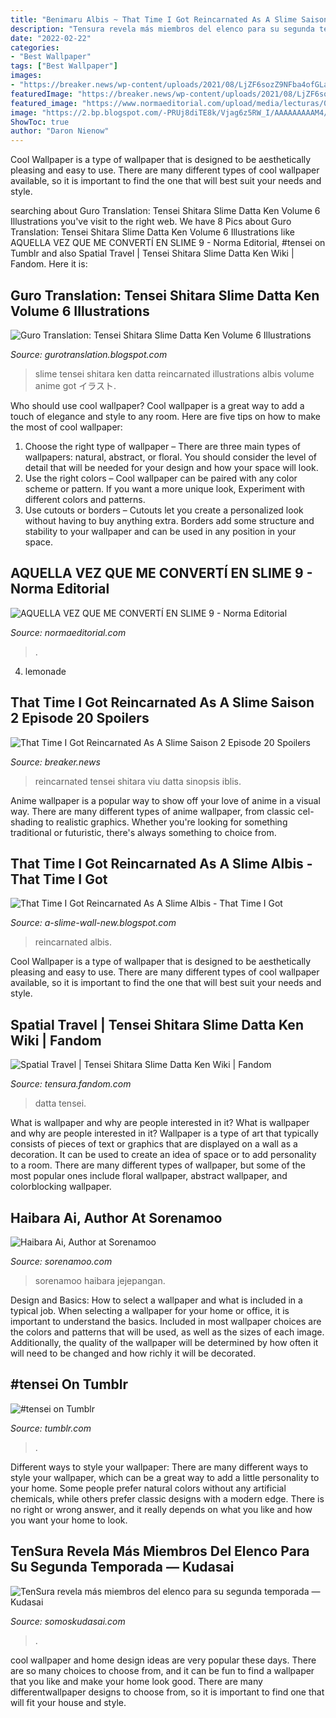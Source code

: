 ```yaml
---
title: "Benimaru Albis ~ That Time I Got Reincarnated As A Slime Saison 2 Episode 20 Spoilers"
description: "Tensura revela más miembros del elenco para su segunda temporada — kudasai"
date: "2022-02-22"
categories:
- "Best Wallpaper"
tags: ["Best Wallpaper"]
images:
- "https://breaker.news/wp-content/uploads/2021/08/LjZF6sozZ9NFba4ofGLaOZnq-Z44w8tV-3.jpg"
featuredImage: "https://breaker.news/wp-content/uploads/2021/08/LjZF6sozZ9NFba4ofGLaOZnq-Z44w8tV-3.jpg"
featured_image: "https://www.normaeditorial.com/upload/media/lecturas/0001/17/4ad97fa8ff249b9af65ae8efbd603528e54356db.jpeg"
image: "https://2.bp.blogspot.com/-PRUj8diTE8k/Vjag6z5RW_I/AAAAAAAAAM4/OeTAYwjjLGU/s640/11.jpg"
ShowToc: true
author: "Daron Nienow"
---
```



Cool Wallpaper is a type of wallpaper that is designed to be aesthetically pleasing and easy to use. There are many different types of cool wallpaper available, so it is important to find the one that will best suit your needs and style.

	

		
searching about Guro Translation: Tensei Shitara Slime Datta Ken Volume 6 Illustrations you've visit to the right web. We have 8 Pics about Guro Translation: Tensei Shitara Slime Datta Ken Volume 6 Illustrations like AQUELLA VEZ QUE ME CONVERTÍ EN SLIME 9 - Norma Editorial, #tensei on Tumblr and also Spatial Travel | Tensei Shitara Slime Datta Ken Wiki | Fandom. Here it is:
		
    
## Guro Translation: Tensei Shitara Slime Datta Ken Volume 6 Illustrations

<img loading=lazy src="https://2.bp.blogspot.com/-PRUj8diTE8k/Vjag6z5RW_I/AAAAAAAAAM4/OeTAYwjjLGU/s640/11.jpg" onerror="this.onerror=null;this.src='https://tse3.mm.bing.net/th?id=OIP.lb_3EC-_5Eq7wUBDciIbwwAAAA&amp;pid=15.1';" alt="Guro Translation: Tensei Shitara Slime Datta Ken Volume 6 Illustrations">

_Source: gurotranslation.blogspot.com_

>slime tensei shitara ken datta reincarnated illustrations albis volume anime got イラスト. 

	

Who should use cool wallpaper?
Cool wallpaper is a great way to add a touch of elegance and style to any room. Here are five tips on how to make the most of cool wallpaper: 
1) Choose the right type of wallpaper – There are three main types of wallpapers: natural, abstract, or floral. You should consider the level of detail that will be needed for your design and how your space will look. 
2) Use the right colors – Cool wallpaper can be paired with any color scheme or pattern. If you want a more unique look, Experiment with different colors and patterns. 
3) Use cutouts or borders – Cutouts let you create a personalized look without having to buy anything extra. Borders add some structure and stability to your wallpaper and can be used in any position in your space.

    
## AQUELLA VEZ QUE ME CONVERTÍ EN SLIME 9 - Norma Editorial

<img loading=lazy src="https://www.normaeditorial.com/upload/media/lecturas/0001/17/4ad97fa8ff249b9af65ae8efbd603528e54356db.jpeg" onerror="this.onerror=null;this.src='https://tse3.mm.bing.net/th?id=OIP.nRlqHMGMR43VtnplJhG83gHaKX&amp;pid=15.1';" alt="AQUELLA VEZ QUE ME CONVERTÍ EN SLIME 9 - Norma Editorial">

_Source: normaeditorial.com_

>. 

	

4. lemonade 

    
## That Time I Got Reincarnated As A Slime Saison 2 Episode 20 Spoilers

<img loading=lazy src="https://breaker.news/wp-content/uploads/2021/08/LjZF6sozZ9NFba4ofGLaOZnq-Z44w8tV-3.jpg" onerror="this.onerror=null;this.src='https://tse4.mm.bing.net/th?id=OIP.6WiCrXIBQA-DK2MAru8gQQHaEK&amp;pid=15.1';" alt="That Time I Got Reincarnated As A Slime Saison 2 Episode 20 Spoilers">

_Source: breaker.news_

>reincarnated tensei shitara viu datta sinopsis iblis. 

	

Anime wallpaper is a popular way to show off your love of anime in a visual way. There are many different types of anime wallpaper, from classic cel-shading to realistic graphics. Whether you're looking for something traditional or futuristic, there's always something to choice from.

    
## That Time I Got Reincarnated As A Slime Albis - That Time I Got

<img loading=lazy src="https://www.logobook.ru/make_nimage.php?uid=14044250" onerror="this.onerror=null;this.src='https://tse4.mm.bing.net/th?id=OIP.7Y9oGKb-tukcj-GVdRI75gAAAA&amp;pid=15.1';" alt="That Time I Got Reincarnated As A Slime Albis - That Time I Got">

_Source: a-slime-wall-new.blogspot.com_

>reincarnated albis. 

	

Cool Wallpaper is a type of wallpaper that is designed to be aesthetically pleasing and easy to use. There are many different types of cool wallpaper available, so it is important to find the one that will best suit your needs and style.

    
## Spatial Travel | Tensei Shitara Slime Datta Ken Wiki | Fandom

<img loading=lazy src="https://static.wikia.nocookie.net/tensei-shitara-slime-datta-ken/images/0/03/Spatial_Travel_Animated.gif/revision/latest/scale-to-width-down/350?cb=20210713012436" onerror="this.onerror=null;this.src='https://tse4.mm.bing.net/th?id=OIP.33TCemFqH9ET1pJDVUn2QwAAAA&amp;pid=15.1';" alt="Spatial Travel | Tensei Shitara Slime Datta Ken Wiki | Fandom">

_Source: tensura.fandom.com_

>datta tensei. 

	

What is wallpaper and why are people interested in it?
What is wallpaper and why are people interested in it?
Wallpaper is a type of art that typically consists of pieces of text or graphics that are displayed on a wall as a decoration. It can be used to create an idea of space or to add personality to a room. There are many different types of wallpaper, but some of the most popular ones include floral wallpaper, abstract wallpaper, and colorblocking wallpaper.

    
## Haibara Ai, Author At Sorenamoo

<img loading=lazy src="https://i1.wp.com/sorenamoo.com/wp-content/uploads/2021/08/Three-Beastketeers.jpg?resize=475%2C267&amp;ssl=1" onerror="this.onerror=null;this.src='https://tse1.mm.bing.net/th?id=OIP._7WmclGQU6TjRDxqzP66eAHaEK&amp;pid=15.1';" alt="Haibara Ai, Author at Sorenamoo">

_Source: sorenamoo.com_

>sorenamoo haibara jejepangan. 

	

Design and Basics: How to select a wallpaper and what is included in a typical job.
When selecting a wallpaper for your home or office, it is important to understand the basics. Included in most wallpaper choices are the colors and patterns that will be used, as well as the sizes of each image. Additionally, the quality of the wallpaper will be determined by how often it will need to be changed and how richly it will be decorated.

    
## #tensei On Tumblr

<img loading=lazy src="https://64.media.tumblr.com/f814a59657b3f07dcd9e02201fb6fcc0/ec25183a459ec252-61/s250x250_c1/35ed8e0f4c1e139d3283ad579a87e9faf28ba945.jpg" onerror="this.onerror=null;this.src='https://tse2.mm.bing.net/th?id=OIP.DRnfisvzDznKKsNAR17AZwAAAA&amp;pid=15.1';" alt="#tensei on Tumblr">

_Source: tumblr.com_

>. 

	

Different ways to style your wallpaper:
There are many different ways to style your wallpaper, which can be a great way to add a little personality to your home. Some people prefer natural colors without any artificial chemicals, while others prefer classic designs with a modern edge. There is no right or wrong answer, and it really depends on what you like and how you want your home to look.

    
## TenSura Revela Más Miembros Del Elenco Para Su Segunda Temporada — Kudasai

<img loading=lazy src="https://somoskudasai.com/wp-content/uploads/2020/11/tensura2_myuuran-1086x1536.jpg" onerror="this.onerror=null;this.src='https://tse4.mm.bing.net/th?id=OIP.IydiKTiu17YuRawGbZEWBQHaKe&amp;pid=15.1';" alt="TenSura revela más miembros del elenco para su segunda temporada — Kudasai">

_Source: somoskudasai.com_

>. 

	

cool wallpaper and home design ideas are very popular these days. There are so many choices to choose from, and it can be fun to find a wallpaper that you like and make your home look good. There are many differentwallpaper designs to choose from, so it is important to find one that will fit your house and style.

